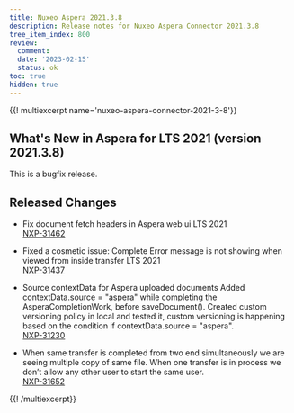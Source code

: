 ```yaml
---
title: Nuxeo Aspera 2021.3.8
description: Release notes for Nuxeo Aspera Connector 2021.3.8
tree_item_index: 800
review:
  comment:
  date: '2023-02-15'
  status: ok
toc: true
hidden: true
---
```



{{! multiexcerpt name='nuxeo-aspera-connector-2021-3-8'}}

## What's New in Aspera for LTS 2021 (version 2021.3.8)
This is a bugfix release.

## Released Changes

* Fix document fetch headers in Aspera web ui LTS 2021
<br/>[NXP-31462](https://jira.nuxeo.com/browse/NXP-31462)

* Fixed a cosmetic issue: Complete Error message is not showing when viewed from inside transfer LTS 2021
<br/>[NXP-31437](https://jira.nuxeo.com/browse/NXP-31437)

* Source contextData for Aspera uploaded documents
  Added contextData.source = "aspera" while completing the AsperaCompletionWork, before saveDocument(). Created custom versioning policy in local and tested it, custom versioning is happening based on the condition if contextData.source = "aspera".
<br/>[NXP-31230](https://jira.nuxeo.com/browse/NXP-31230)

* When same transfer is completed from two end simultaneously we are seeing multiple copy of same file.
When one transfer is in process we don’t allow any other user to start the same user.
<br/>[NXP-31652](https://jira.nuxeo.com/browse/NXP-31652)

{{! /multiexcerpt}}
